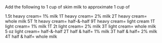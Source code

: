 Add the following to 1 cup of skim milk to approximate 1 cup of

1.5t heavy cream= 1% milk
1T heavy cream= 2% milk
2T heavy cream= whole milk
5T 1t heavy cream= half-&-half
9T heavy cream= light cream
1T light cream= 1% milk
1T 2t light cream= 2% milk
3T light cream= whole milk
5 oz light cream= half-&-half
2T half & half= 1% milk
3T half & half= 2% milk
4T half & half= whole milk